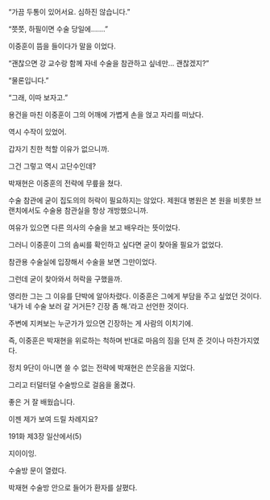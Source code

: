 “가끔 두통이 있어서요. 심하진 않습니다.”

“쯧쯧, 하필이면 수술 당일에…….”

이중훈이 뜸을 들이다가 말을 이었다.

“괜찮으면 강 교수랑 함께 자네 수술을 참관하고 싶네만… 괜찮겠지?”

“물론입니다.”

“그래, 이따 보자고.”

용건을 마친 이중훈이 그의 어깨에 가볍게 손을 얹고 자리를 떠났다.

역시 수작이 있었어.

갑자기 친한 척할 이유가 없으니까.

그건 그렇고 역시 고단수인데?

박재현은 이중훈의 전략에 무릎을 쳤다.

수술 참관에 굳이 집도의의 허락이 필요하지는 않았다. 제원대 병원은 본 원을 비롯한 브랜치에서도 수술용 참관실을 항상 개방했으니까.

여유가 있으면 다른 의사의 수술을 보고 배우라는 뜻이었다.

그러니 이중훈이 그의 솜씨를 확인하고 싶다면 굳이 찾아올 필요가 없었다.

참관용 수술실에 입장해서 수술을 보면 그만이었다.

그런데 굳이 찾아와서 허락을 구했을까.

영리한 그는 그 이유를 단박에 알아차렸다. 이중훈은 그에게 부담을 주고 싶었던 것이다. ‘내가 네 수술 보러 갈 거거든? 긴장 좀 해.’라고 선언한 것이다.

주변에 지켜보는 누군가가 있으면 긴장하는 게 사람의 이치기에.

즉, 이중훈은 박재현을 위로하는 척하며 반대로 마음의 짐을 던져 준 것이나 마찬가지였다.

정치 9단이 아니면 쓸 수 없는 전략에 박재현은 쓴웃음을 지었다.

그리고 터덜터덜 수술방으로 걸음을 옮겼다.

좋은 거 잘 배웠습니다.

이젠 제가 보여 드릴 차례지요?

191화 제3장 일산에서(5)

지이이잉.

수술방 문이 열렸다.

박재현 수술방 안으로 들어가 환자를 살폈다.